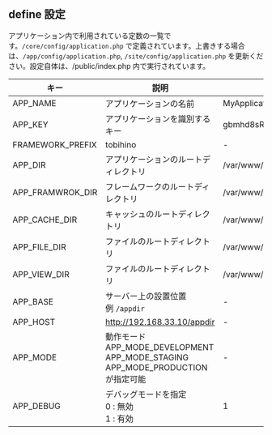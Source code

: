 ## define 設定

アプリケーション内で利用されている定数の一覧です。```/core/config/application.php``` で定義されています。上書きする場合は、```/app/config/application.php```, ```/site/config/application.php``` を更新ください。設定自体は、/public/index.php 内で実行されています。


|キー|説明|例|
|----|----|----|
|APP_NAME|アプリケーションの名前|MyApplication|
|APP_KEY|アプリケーションを識別するキー|gbmhd8sRJRE8nnGZ|
|FRAMEWORK_PREFIX|tobihino|-|
|APP_DIR|アプリケーションのルートディレクトリ|/var/www/apps/appdir|
|APP_FRAMWROK_DIR|フレームワークのルートディレクトリ|/var/www/apps/appdir/tobihino|
|APP_CACHE_DIR|キャッシュのルートディレクトリ|/var/www/apps/appdir/tobihino/cache|
|APP_FILE_DIR|ファイルのルートディレクトリ|/var/www/apps/appdir/tobihino/file|
|APP_VIEW_DIR|ファイルのルートディレクトリ|/var/www/apps/appdir/tobihino/view|
|APP_BASE|サーバー上の設置位置<br>例  ```/appdir```|-|
|APP_HOST|http://192.168.33.10/appdir|-|
|APP_MODE|動作モード<br>APP_MODE_DEVELOPMENT<br>APP_MODE_STAGING<br>APP_MODE_PRODUCTION<br>が指定可能|-|
|APP_DEBUG|デバッグモードを指定<br>0 : 無効<br>1 : 有効|1|



